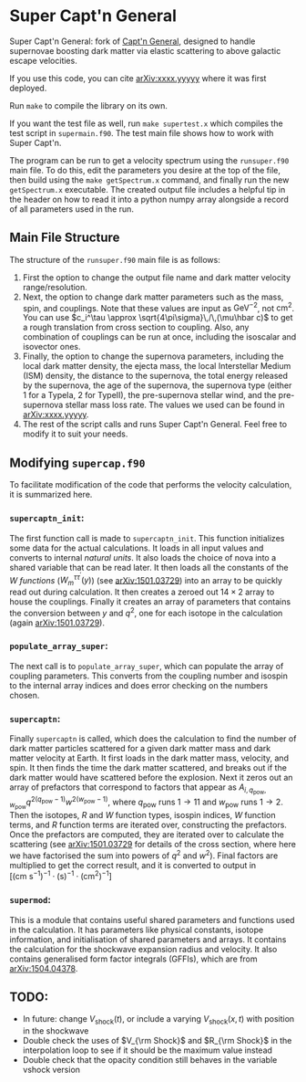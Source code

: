 # Super Capt'n General

Super Capt'n General: fork of [Capt'n General](https://github.com/aaronvincent/captngen), designed to handle supernovae boosting dark matter via elastic scattering to above galactic escape velocities.

If you use this code, you can cite [arXiv:xxxx.yyyyy](https://arxiv.org/abs/xxxx.yyyyy) where it was first deployed.

Run `make` to compile the library on its own.

If you want the test file as well, run `make supertest.x` which compiles the test script in `supermain.f90`.
The test main file shows how to work with Super Capt'n.

The program can be run to get a velocity spectrum using the `runsuper.f90` main file. To do this, edit the parameters you desire at the top of the file, then build using the `make getSpectrum.x` command, and finally run the new `getSpectrum.x` executable. The created output file includes a helpful tip in the header on how to read it into a python numpy array alongside a record of all parameters used in the run.

## Main File Structure

The structure of the `runsuper.f90` main file is as follows:

1. First the option to change the output file name and dark matter velocity range/resolution.
1. Next, the option to change dark matter parameters such as the mass, spin, and couplings. Note that these values are input as $\text{GeV}^{-2}$, not $\text{cm}^2$.
You can use $c_i^\tau \approx \sqrt{4\pi\sigma}\,/\,(\mu\hbar c)$ to get a rough translation from cross section to coupling.
Also, any combination of couplings can be run at once, including the isoscalar and isovector ones.
1. Finally, the option to change the supernova parameters, including the local dark matter density, the ejecta mass, the local Interstellar Medium (ISM) density, the distance to the supernova, the total energy released by the supernova, the age of the supernova, the supernova type (either 1 for a TypeIa, 2 for TypeII), the pre-supernova stellar wind, and the pre-supernova stellar mass loss rate.
The values we used can be found in [arXiv:xxxx.yyyyy](https://arxiv.org/abs/xxxx.yyyyy).
1. The rest of the script calls and runs Super Capt'n General.
Feel free to modify it to suit your needs.

## Modifying `supercap.f90`

To facilitate modification of the code that performs the velocity calculation, it is summarized here.

### `supercaptn_init`:

The first function call is made to `supercaptn_init`.
This function initializes some data for the actual calculations.
It loads in all input values and converts to internal _natural units_.
It also loads the choice of nova into a shared variable that can be read later.
It then loads all the constants of the _W functions_ ($W_{m}^{\tau\tau^\prime}(y)$) (see [arXiv:1501.03729](https://arxiv.org/abs/1501.03729)) into an array to be quickly read out during calculation.
It then creates a zeroed out $14\times 2$ array to house the couplings.
Finally it creates an array of parameters that contains the conversion between $y$ and $q^2$, one for each isotope in the calculation (again [arXiv:1501.03729](https://arxiv.org/abs/1501.03729)).

### `populate_array_super`:

The next call is to `populate_array_super`, which can populate the array of coupling parameters.
This converts from the coupling number and isospin to the internal array indices and does error checking on the numbers chosen.

### `supercaptn`:

Finally `supercaptn` is called, which does the calculation to find the number of dark matter particles scattered for a given dark matter mass and dark matter velocity at Earth.
It first loads in the dark matter mass, velocity, and spin.
It then finds the time the dark matter scattered, and breaks out if the dark matter would have scattered before the explosion.
Next it zeros out an array of prefactors that correspond to factors that appear as $A_{i,q_\text{pow},w_\text{pow}} q^{2(q_\text{pow}-1)} w^{2(w_\text{pow}-1)}$, where $q_\text{pow}$ runs $1\rightarrow 11$ and $w_\text{pow}$ runs $1\rightarrow 2$.
Then the isotopes, _R_ and _W_ function types, isospin indices, _W_ function terms, and _R_ function terms are iterated over, constructing the prefactors.
Once the prefactors are computed, they are iterated over to calculate the scattering (see [arXiv:1501.03729](https://arxiv.org/abs/1501.03729) for details of the cross section, where here we have factorised the sum into powers of $q^2$ and $w^2$).
Final factors are multiplied to get the correct result, and it is converted to output in $[(\text{cm} \ \text{s}^{-1})^{-1} \cdot (\text{s})^{-1} \cdot (\text{cm}^2)^{-1}]$

### `supermod`:

This is a module that contains useful shared parameters and functions used in the calculation.
It has parameters like physical constants, isotope information, and initialisation of shared parameters and arrays.
It contains the calculation for the shockwave expansion radius and velocity.
It also contains generalised form factor integrals (GFFIs), which are from [arXiv:1504.04378](https://arxiv.org/abs/1504.04378).

## TODO:

- In future: change $V_\text{shock}\left( t \right)$, or include a varying $V_\text{shock}\left( x, t \right)$ with position in the shockwave
- Double check the uses of $V_{\rm Shock}$ and $R_{\rm Shock}$ in the interpolation loop to see if it should be the maximum value instead
- Double check that the opacity condition still behaves in the variable vshock version
